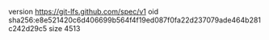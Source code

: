 version https://git-lfs.github.com/spec/v1
oid sha256:e8e521420c6d406699b564f4f19ed087f0fa22d237079ade464b281c242d29c5
size 4513
